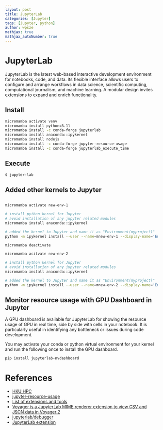 ```yaml
---
layout: post
title: JupyterLab
categories: [Jupyter]
tags: [Jupyter, python]
author: wpsze
mathjax: true
mathjax_autoNumber: true
---
```


# JupyterLab

JupyterLab is the latest web-based interactive development environment for notebooks, code, and data. Its flexible interface allows users to configure and arrange workflows in data science, scientific computing, computational journalism, and machine learning. A modular design invites extensions to expand and enrich functionality.

## Install

```sh
micromamba activate venv 
micromamba install python=3.11
micromamba install -c conda-forge jupyterlab
micromamba install anaconda::ipykernel
micromamba install nodejs
micromamba install -c conda-forge jupyter-resource-usage
micromamba install -c conda-forge jupyterlab_execute_time
```

## Execute 
```sh
$ jupyter-lab
```

## Added other kernels to Jupyter
```sh

micromamba activate new-env-1

# install python kernel for Jupyter
# avoid installation of any jupyter related modules
micromamba install anaconda::ipykernel

# added the kernel to Jupyter and name it as "Environment(myproject)"
python -m ipykernel install --user --name=mnew-env-1 --display-name='Environment(new-env-1)'

micromamba deactivate

micromamba acitvate new-env-2

# install python kernel for Jupyter
# avoid installation of any jupyter related modules
micromamba install anaconda::ipykernel

# added the kernel to Jupyter and name it as "Environment(myproject)"
python -m ipykernel install --user --name=mnew-env-2 --display-name='Environment(new-env-2)'
```

## Monitor resource usage with GPU Dashboard in Jupyter
A GPU dashboard is available for JupyterLab for showing the resource usage of GPU in real time, side by side with cells in your notebook. It is particularly useful in identifying any bottleneck or issues during code development.

You may activate your conda or python virtual environment for your kernel and run the following once to install the GPU dashboard.

```sh
pip install jupyterlab-nvdashboard
```

# References
- [HKU HPC](https://hpc.hku.hk/hpc/software/jupyterlab/)
- [jupyter-resource-usage](https://github.com/jupyter-server/jupyter-resource-usage)
- [List of extensions and tools](https://jupyterlab-contrib.github.io/extensions.html)
- [Voyager is a JupyterLab MIME renderer extension to view CSV and JSON data in Voyager 2](https://github.com/altair-viz/jupyterlab_voyager)
- [jupyterlab/debugger](https://github.com/jupyterlab/debugger)
- [JupyterLab extension](https://jupyterlab.readthedocs.io/en/stable/user/extensions.html#id9)


